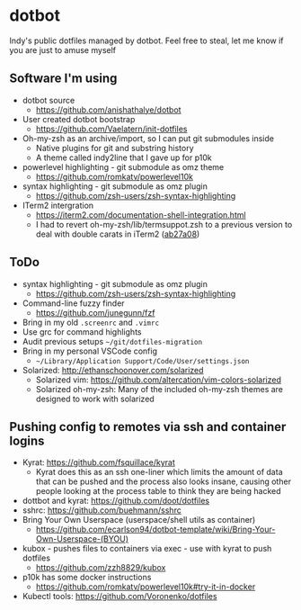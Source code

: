 # dotbot
Indy's public dotfiles managed by dotbot. Feel free to steal, let me know if you are just to amuse myself

## Software I'm using
 * dotbot source
   * https://github.com/anishathalye/dotbot
 * User created dotbot bootstrap
   * https://github.com/Vaelatern/init-dotfiles
 * Oh-my-zsh as an archive/import, so I can put git submodules inside
   * Native plugins for git and substring history
   * A theme called indy2line that I gave up for p10k
 * powerlevel highlighting - git submodule as omz theme
   * https://github.com/romkatv/powerlevel10k
 * syntax highlighting - git submodule as omz plugin
   * https://github.com/zsh-users/zsh-syntax-highlighting
 * ITerm2 intergration
   * https://iterm2.com/documentation-shell-integration.html
   * I had to revert oh-my-zsh/lib/termsuppot.zsh to a previous version to deal with double carats
      in iTerm2 ([ab27a08](https://github.com/indythegeek/dotbot/commit/ab27a084262b4597e95bf0c1dad60dfec57cdba2))

## ToDo

 * syntax highlighting - git submodule as omz plugin
   * https://github.com/zsh-users/zsh-syntax-highlighting
 * Command-line fuzzy finder
   * https://github.com/junegunn/fzf
 * Bring in my old `.screenrc` and `.vimrc`
 * Use grc for command highlights
 * Audit previous setups `~/git/dotfiles-migration`
 * Bring in my personal VSCode config
   * `~/Library/Application Support/Code/User/settings.json`
 * Solarized: http://ethanschoonover.com/solarized
   * Solarized vim: https://github.com/altercation/vim-colors-solarized
   * Solarized oh-my-zsh: Many of the included oh-my-zsh themes are designed to work with solarized
  
## Pushing config to remotes via ssh and container logins
   * Kyrat: https://github.com/fsquillace/kyrat
     * Kyrat does this as an ssh one-liner which limits the amount of data that can be pushed
        and the process also looks insane, causing other people looking at the process table
        to think they are being hacked
   * dottbot and kyrat: https://github.com/doot/dotfiles
   * sshrc: https://github.com/buehmann/sshrc
   * Bring Your Own Userspace (userspace/shell utils as container)
     * https://github.com/ecarlson94/dotbot-template/wiki/Bring-Your-Own-Userspace-(BYOU)
   * kubox - pushes files to containers via exec - use with kyrat to push dotfiles
     * https://github.com/zzh8829/kubox
   * p10k has some docker instructions
     * https://github.com/romkatv/powerlevel10k#try-it-in-docker
   * Kubectl tools: https://github.com/Voronenko/dotfiles
